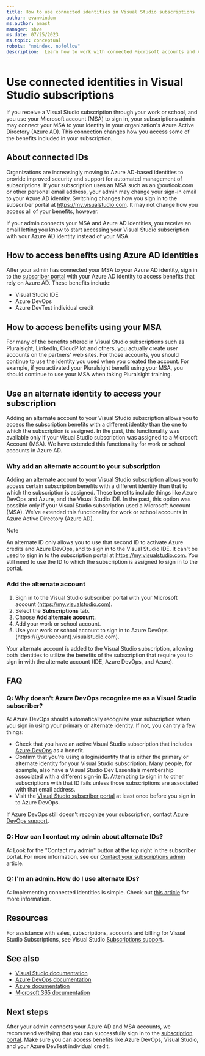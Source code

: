 ```yaml
---
title: How to use connected identities in Visual Studio subscriptions 
author: evanwindom
ms.author: amast
manager: shve
ms.date: 07/25/2023
ms.topic: conceptual
robots: "noindex, nofollow"
description:  Learn how to work with connected Microsoft accounts and Azure Active Directory identities
---
```


# Use connected identities in Visual Studio subscriptions

If you receive a Visual Studio subscription through your work or school, and you use your Microsoft account (MSA) to sign in, your subscriptions admin may connect your MSA to your identity in your organization's Azure Active Directory (Azure AD).  This connection changes how you access some of the benefits included in your subscription. 

## About connected IDs

Organizations are increasingly moving to Azure AD-based identities to provide improved security and support for automated management of subscriptions.  If your subscription uses an MSA such as an @outlook.com or other personal email address, your admin may change your sign-in email to your Azure AD identity.  Switching  changes how you sign in to the subscriber portal at https://my.visualstudio.com.  It may not change how you access all of your benefits, however.  

If your admin connects your MSA and Azure AD identities, you receive an email letting you know to start accessing your Visual Studio subscription with your Azure AD identity instead of your MSA. 

## How to access benefits using Azure AD identities

After your admin has connected your MSA to your Azure AD identity, sign in to the [subscriber portal](https://my.visualstudio.com) with your Azure AD identity to access benefits that rely on Azure AD.  These benefits include:
+ Visual Studio IDE
+ Azure DevOps
+ Azure DevTest individual credit

## How to access benefits using your MSA

For many of the benefits offered in Visual Studio subscriptions such as Pluralsight, LinkedIn, CloudPilot and others, you actually create user accounts on the partners' web sites.  For those accounts, you should continue to use the identity you used when you created the account.  For example, if you activated your Pluralsight benefit using your MSA, you should continue to use your MSA when taking Pluralsight training.  

## Use an alternate identity to access your subscription

Adding an alternate account to your Visual Studio subscription allows you to access the subscription benefits with a different identity than the one to which the subscription is assigned. In the past, this functionality was available only if your Visual Studio subscription was assigned to a Microsoft Account (MSA). We have extended this functionality for work or school accounts in Azure AD.  

### Why add an alternate account to your subscription

Adding an alternate account to your Visual Studio subscription allows you to access certain subscription benefits with a different identity than that to which the subscription is assigned. These benefits include things like Azure DevOps and Azure, and the Visual Studio IDE.  In the past, this option was possible only if your Visual Studio subscription used a Microsoft Account (MSA). We've extended this functionality for work or school accounts in Azure Active Directory (Azure AD).

> [!NOTE]
> An alternate ID only allows you to use that second ID to activate Azure credits and Azure DevOps, and to sign in to the Visual Studio IDE.  It can't be used to sign in to the subscription portal at <https://my.visualstudio.com>.  You still need to use the ID to which the subscription is assigned to sign in to the portal. 

### Add the alternate account

1. Sign in to the Visual Studio subscriber portal with your Microsoft account (https://my.visualstudio.com).
2. Select the **Subscriptions** tab.
3. Choose **Add alternate account**.
4. Add your work or school account.
5. Use your work or school account to sign in to Azure DevOps (https://{youraccount}.visualstudio.com).

Your alternate account is added to the Visual Studio subscription, allowing both identities to utilize the benefits of the subscription that require you to sign in with the alternate account (IDE, Azure DevOps, and Azure).

## FAQ

### Q:  Why doesn't Azure DevOps recognize me as a Visual Studio subscriber?

A: Azure DevOps should automatically recognize your subscription when you sign in using your primary or alternate identity. If not, you can try a few things:
+ Check that you have an active Visual Studio subscription that includes [Azure DevOps](vs-azure-devops.md#eligibility) as a benefit.
+ Confirm that you're using a login/identity that is either the primary or alternate identity for your Visual Studio subscription.  Many people, for example, also have a Visual Studio Dev Essentials membership associated with a different sign-in ID.  Attempting to sign in to other subscriptions with that ID fails unless those subscriptions are associated with that email address.
+ Visit the [Visual Studio subscriber portal](https://my.visualstudio.com?wt.mc_id=o~msft~docs) at least once before you sign in to Azure DevOps.

If Azure DevOps still doesn't recognize your subscription, contact [Azure DevOps support](https://azure.microsoft.com/support/devops/).

### Q: How can I contact my admin about alternate IDs?

A:  Look for the "Contact my admin" button at the top right in the subscriber portal. For more information, see our [Contact your subscriptions admin](contact-my-admin.md) article.  

### Q: I'm an admin.  How do I use alternate IDs?

A:  Implementing connected identities is simple.  Check out [this article](personal-email-sign-ins.md) for more information. 

## Resources

For assistance with sales, subscriptions, accounts and billing for Visual Studio Subscriptions, see Visual Studio [Subscriptions support](https://aka.ms/vssubscriberhelp).

## See also

+ [Visual Studio documentation](/visualstudio/)
+ [Azure DevOps documentation](/azure/devops/)
+ [Azure documentation](/azure/)
+ [Microsoft 365 documentation](/microsoft-365/)

## Next steps

After your admin connects your Azure AD and MSA accounts, we recommend verifying that you can successfully sign in to the [subscription portal](https://my.visualstudio.com?wt.mc_id=o~msft~docs).  Make sure you can access benefits like Azure DevOps, Visual Studio, and your Azure DevTest individual credit.